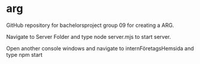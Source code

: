 # arg
GitHub repository for bachelorsproject group 09 for creating a ARG.


Navigate to Server Folder and type node server.mjs to start server.

Open another console windows and navigate to internFöretagsHemsida and type npm start
